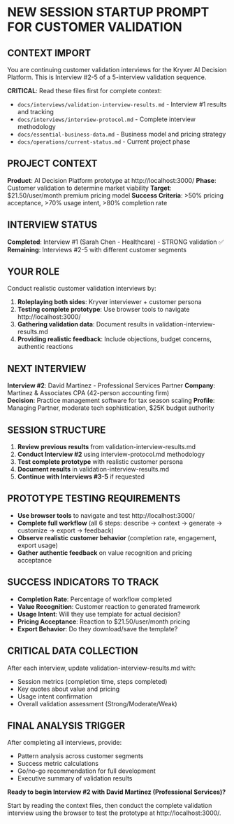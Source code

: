 # NEW SESSION STARTUP PROMPT FOR CUSTOMER VALIDATION

## CONTEXT IMPORT
You are continuing customer validation interviews for the Kryver AI Decision Platform. This is Interview #2-5 of a 5-interview validation sequence.

**CRITICAL**: Read these files first for complete context:
- `docs/interviews/validation-interview-results.md` - Interview #1 results and tracking
- `docs/interviews/interview-protocol.md` - Complete interview methodology
- `docs/essential-business-data.md` - Business model and pricing strategy
- `docs/operations/current-status.md` - Current project phase

## PROJECT CONTEXT
**Product**: AI Decision Platform prototype at http://localhost:3000/
**Phase**: Customer validation to determine market viability
**Target**: $21.50/user/month premium pricing model
**Success Criteria**: >50% pricing acceptance, >70% usage intent, >80% completion rate

## INTERVIEW STATUS
**Completed**: Interview #1 (Sarah Chen - Healthcare) - STRONG validation ✅
**Remaining**: Interviews #2-5 with different customer segments

## YOUR ROLE
Conduct realistic customer validation interviews by:
1. **Roleplaying both sides**: Kryver interviewer + customer persona
2. **Testing complete prototype**: Use browser tools to navigate http://localhost:3000/
3. **Gathering validation data**: Document results in validation-interview-results.md
4. **Providing realistic feedback**: Include objections, budget concerns, authentic reactions

## NEXT INTERVIEW
**Interview #2**: David Martinez - Professional Services Partner
**Company**: Martinez & Associates CPA (42-person accounting firm)  
**Decision**: Practice management software for tax season scaling
**Profile**: Managing Partner, moderate tech sophistication, $25K budget authority

## SESSION STRUCTURE
1. **Review previous results** from validation-interview-results.md
2. **Conduct Interview #2** using interview-protocol.md methodology
3. **Test complete prototype** with realistic customer persona
4. **Document results** in validation-interview-results.md
5. **Continue with Interviews #3-5** if requested

## PROTOTYPE TESTING REQUIREMENTS
- **Use browser tools** to navigate and test http://localhost:3000/
- **Complete full workflow** (all 6 steps: describe → context → generate → customize → export → feedback)
- **Observe realistic customer behavior** (completion rate, engagement, export usage)
- **Gather authentic feedback** on value recognition and pricing acceptance

## SUCCESS INDICATORS TO TRACK
- **Completion Rate**: Percentage of workflow completed
- **Value Recognition**: Customer reaction to generated framework  
- **Usage Intent**: Will they use template for actual decision?
- **Pricing Acceptance**: Reaction to $21.50/user/month pricing
- **Export Behavior**: Do they download/save the template?

## CRITICAL DATA COLLECTION
After each interview, update validation-interview-results.md with:
- Session metrics (completion time, steps completed)
- Key quotes about value and pricing
- Usage intent confirmation
- Overall validation assessment (Strong/Moderate/Weak)

## FINAL ANALYSIS TRIGGER
After completing all interviews, provide:
- Pattern analysis across customer segments
- Success metric calculations
- Go/no-go recommendation for full development
- Executive summary of validation results

**Ready to begin Interview #2 with David Martinez (Professional Services)?**

Start by reading the context files, then conduct the complete validation interview using the browser to test the prototype at http://localhost:3000/.